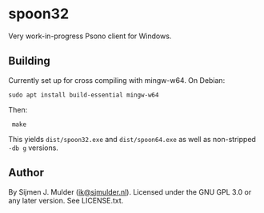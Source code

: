 spoon32
=======
Very work-in-progress Psono client for Windows.

Building
--------
Currently set up for cross compiling with mingw-w64. On Debian:

    sudo apt install build-essential mingw-w64
    
Then:

     make

This yields `dist/spoon32.exe` and `dist/spoon64.exe` as well as
non-stripped `-db g` versions.

Author
------
By Sijmen J. Mulder (ik@sjmulder.nl). Licensed under the GNU GPL 3.0
or any later version. See LICENSE.txt.

